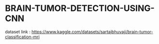 # BRAIN-TUMOR-DETECTION-USING-CNN
dataset link : https://www.kaggle.com/datasets/sartajbhuvaji/brain-tumor-classification-mri
